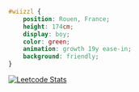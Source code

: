 ```css
#wiizzl {
    position: Rouen, France;
    height: 174cm;
    display: boy;
    color: green;
    animation: growth 19y ease-in;
    background: friendly;
}
```

[![Leetcode Stats](https://leetcard.jacoblin.cool/wiizz?ext=activity&theme=nord)](https://leetcode.com/u/wiizz/)
